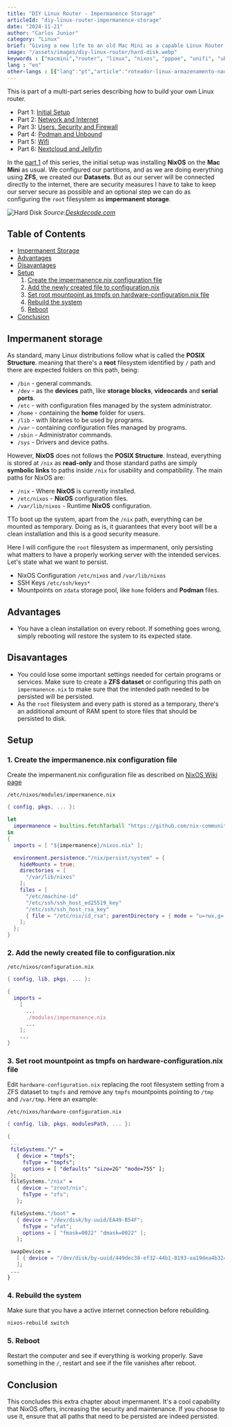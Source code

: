 ```yaml
---
title: "DIY Linux Router - Impermanence Storage"
articleId: "diy-linux-router-impermanence-storage"
date: "2024-11-21"
author: "Carlos Junior"
category: "Linux"
brief: "Giving a new life to an old Mac Mini as a capable Linux Router and homelab. Configuring storage for impermanence."
image: "/assets/images/diy-linux-router/hard-disk.webp"
keywords : ["macmini","router", "linux", "nixos", "pppoe", "unifi", "ubiquiti", "apple", "vlan", "tl-sg108e"]
lang : "en"
other-langs : [{"lang":"pt","article":"roteador-linux-armazenamento-nao-permanente"}]
---
```


This is part of a multi-part series describing how to build your own Linux router.

- Part 1: [Initial Setup](/article/diy-linux-router-part-1-initial-setup)
- Part 2: [Network and Internet](/article/diy-linux-router-part-2-network-and-internet)
- Part 3: [Users, Security and Firewall](/article/diy-linux-router-part-3-users-security-firewall)
- Part 4: [Podman and Unbound](/article/diy-linux-router-part-4-podman-unbound)
- Part 5: [Wifi](/article/diy-linux-router-part-5-wifi)
- Part 6: [Nextcloud and Jellyfin](/article/diy-linux-router-part-6-nextcloud-jellyfin)

In the [part 1](/article/diy-linux-router-part-1-initial-setup) of this series, the initial setup was installing **NixOS** on the **Mac Mini** as usual. We configured our partitions, and as we are doing everything using **ZFS**, we created our **Datasets**. But as our server will be connected directly to the internet, there are security measures I have to take to keep our server secure as possible and an optional step we can do as configuring the `root` filesystem as **impermanent storage**.

![Hard Disk](/assets/images/diy-linux-router/hard-disk.webp)
*Source:[Deskdecode.com](https://www.deskdecode.com/)*

## Table of Contents

- [Impermanent Storage](#impermanent-storage)
- [Advantages](#advantages)
- [Disavantages](#disavantages)
- [Setup](#setup)
  1. [Create the impermanence.nix configuration file](#1-create-the-impermanencenix-configuration-file)
  2. [Add the newly created file to configuration.nix](#2-add-the-newly-created-file-to-configurationnix)
  3. [Set root mountpoint as tmpfs on hardware-configuration.nix file](#3-set-root-mountpoint-as-tmpfs-on-hardware-configurationnix-file)
  4. [Rebuild the system](#4-rebuild-the-system)
  5. [Reboot](#5-reboot)
- [Conclusion](#conclusion)

## Impermanent storage

As standard, many Linux distributions follow what is called the **POSIX Structure**. meaning that there's a **root** filesystem identified by `/` path and there are expected folders on this path, being:

- `/bin` - general commands.
- `/dev` - as the **devices** path, like **storage blocks**, **videocards** and **serial ports**.
- `/etc` - with configuration files managed by the system administrator.
- `/home` - containing the **home** folder for users.
- `/lib` - with libraries to be used by programs.
- `/var` - containing configuration files managed by programs.
- `/sbin` - Administrator commands.
- `/sys` - Drivers and device paths.

However, **NixOS** does not follows the **POSIX Structure**. Instead, everything is stored at `/nix` as **read-only** and those standard paths are simply **symbolic links** to paths inside `/nix` for usability and compatibility.
The main paths for NixOS are:

- `/nix` - Where **NixOS** is currently installed.
- `/etc/nixos` - **NixOS** configuration files.
- `/var/lib/nixos` - Runtime **NixOS** configuration.

TTo boot up the system, apart from the `/nix` path, everything can be mounted as temporary. Doing as is, it guarantees that every boot will be a clean installation and this is a good security measure.

Here I will configure the `root` filesystem as impermanent, only persisting what matters to have a properly working server with the intended services. Let's state what we want to persist.

- NixOS Configuration `/etc/nixos` and `/var/lib/nixos`
- SSH Keys `/etc/ssh/keys*`
- Mountpoints on `zdata` storage pool, like `home` folders and **Podman** files.

## Advantages

- You have a clean installation on every reboot. If something goes wrong, simply rebooting will restore the system to its expected state.

## Disavantages

- You could lose some important settings needed for certain programs or services. Make sure to create a **ZFS dataset** or configuring this path on `impermanence.nix` to make sure that the intended path needed to be persisted will be persisted.
- As the `root` filesystem and every path is stored as a temporary, there's an additional amount of RAM spent to store files that should be persisted to disk.

## Setup

### 1. Create the impermanence.nix configuration file

Create the impermanent.nix configuration file as described on [NixOS Wiki page](https://nixos.wiki/wiki/Impermanence)

`/etc/nixos/modules/impermanence.nix`

```nix
{ config, pkgs, ... }:

let
  impermanence = builtins.fetchTarball "https://github.com/nix-community/impermanence/archive/master.tar.gz";
in
{
  imports = [ "${impermanence}/nixos.nix" ];

  environment.persistence."/nix/persist/system" = {
    hideMounts = true;
    directories = [
      "/var/lib/nixos"
    ];
    files = [
      "/etc/machine-id"
      "/etc/ssh/ssh_host_ed25519_key"
      "/etc/ssh/ssh_host_rsa_key"
      { file = "/etc/nix/id_rsa"; parentDirectory = { mode = "u=rwx,g=,o="; }; }
    ];
  };
}
```

### 2. Add the newly created file to configuration.nix

`/etc/nixos/configuration.nix`

```nix
{ config, lib, pkgs, ... }:

{
  imports =
    [ 
      ...
      ./modules/impermanence.nix
      ...
    ];
    ...
}
```

### 3. Set root mountpoint as tmpfs on hardware-configuration.nix file

Edit `hardware-configuration.nix` replacing the root filesystem setting from a ZFS dataset to `tmpfs` and remove any `tmpfs` mountpoints pointing to `/tmp` and `/var/tmp`. Here an example:

 `/etc/nixos/hardware-configuration.nix`

 ```nix
 { config, lib, pkgs, modulesPath, ... }:

{
  ...
  fileSystems."/" =
    { device = "tmpfs";
      fsType = "tmpfs";
      options = [ "defaults" "size=2G" "mode=755" ];
  }; 
  fileSystems."/nix" =
    { device = "zroot/nix";
      fsType = "zfs";
    };

  fileSystems."/boot" =
    { device = "/dev/disk/by-uuid/EA49-B54F";
      fsType = "vfat";
      options = [ "fmask=0022" "dmask=0022" ];
    };
 
  swapDevices =
    [ { device = "/dev/disk/by-uuid/449dec38-ef32-44b1-8193-ea19dea4b324"; }
    ];
  ...
}
 ```

### 4. Rebuild the system

Make sure that you have a active internet connection before rebuilding.

```bash
nixos-rebuild switch
```

### 5. Reboot

Restart the computer and see if everything is working properly. Save something in the `/`, restart and see if the file vanishes after reboot.

## Conclusion

This concludes this extra chapter about impermanent. It's a cool capability that NixOS offers, increasing the security and maintenance. If you choose to use it, ensure that all paths that need to be persisted are indeed persisted.
